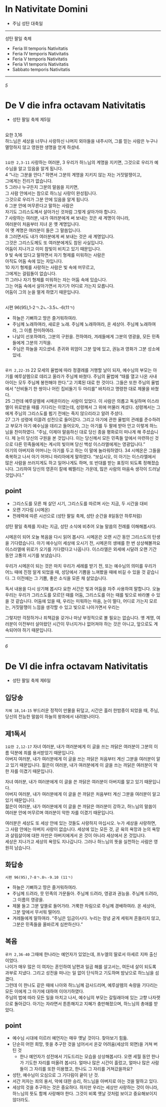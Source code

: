 # In Nativitate Domini
* 주님 성탄 대축일



----

성탄 팔일 축제 
- Feria III temporis Nativitatis
- Feria IV temporis Nativitatis
- Feria V temporis Nativitatis
- Feria VI temporis Nativitatis
- Sabbato temporis Nativitatis

----

###### 5
# De V die infra octavam Nativitatis
* 성탄 팔일 축제 제5일

##
요한 3,16  
하느님은 세상을 너무나 사랑하신 나머지 외아들을 내주시어, 그를 믿는 사람은 누구나 멸망하지 않고 영원한 생명을 얻게 하셨네.

##
`1요한 2,3-11` 사랑하는 여러분, 3 우리가 하느님의 계명을 지키면,  그것으로 우리가 예수님을 알고 있음을 알게 됩니다.  
4 “나는 그분을 안다.” 하면서 그분의 계명을 지키지 않는 자는 거짓말쟁이고,  
그에게는 진리가 없습니다.  
5 그러나 누구든지 그분의 말씀을 지키면,  
그 사람 안에서는 참으로 하느님 사랑이 완성됩니다.  
그것으로 우리가 그분 안에 있음을 알게 됩니다.  
6 그분 안에 머무른다고 말하는 사람은  
자기도 그리스도께서 살아가신 것처럼 그렇게 살아가야 합니다.  
7 사랑하는 여러분, 내가 여러분에게 써 보내는 것은 새 계명이 아니라,  
여러분이 처음부터 지녀 온 옛 계명입니다.  
이 옛 계명은 여러분이 들은 그 말씀입니다.  
8 그러면서도 내가 여러분에게 써 보내는 것은 새 계명입니다.  
그것은 그리스도께도 또 여러분에게도 참된 사실입니다.  
어둠이 지나가고 이미 참빛이 비치고 있기 때문입니다.  
9 빛 속에 있다고 말하면서 자기 형제를 미워하는 사람은  
아직도 어둠 속에 있는 자입니다.  
10 자기 형제를 사랑하는 사람은 빛 속에 머무르고,  
그에게는 걸림돌이 없습니다.  
11 그러나 자기 형제를 미워하는 자는 어둠 속에 있습니다.  
그는 어둠 속에서 살아가면서 자기가 어디로 가는지 모릅니다.  
어둠이 그의 눈을 멀게 하였기 때문입니다.

##
시편 96(95),1-2ㄱ.2ㄴ-3.5ㄴ-6(11ㄱ)  
- 하늘은 기뻐하고 땅은 즐거워하여라.  
- 주님께 노래하여라, 새로운 노래. 주님께 노래하여라, 온 세상아. 주님께 노래하여라, 그 이름 찬미하여라.
- 나날이 선포하여라, 그분의 구원을. 전하여라, 겨레들에게 그분의 영광을, 모든 민족들에게 그분의 기적을.
- 주님은 하늘을 지으셨네. 존귀와 위엄이 그분 앞에 있고, 권능과 영화가 그분 성소에 있네.


##
`루카 2,22-35` 22 모세의 율법에 따라 정결례를 거행할 날이 되자, 예수님의 부모는 아기를 예루살렘으로 데리고 올라가 주님께 바쳤다. 주님의 율법에 “태를 열고 나온 사내아이는 모두 주님께 봉헌해야 한다.”고 기록된 대로 한 것이다. 그들은 또한 주님의 율법에서 “산비둘기 한 쌍이나 어린 집비둘기 두 마리를” 바치라고 명령한 대로 제물을 바쳤다.  
25 그런데 예루살렘에 시메온이라는 사람이 있었다. 이 사람은 의롭고 독실하며 이스라엘이 위로받을 때를 기다리는 이였는데, 성령께서 그 위에 머물러 계셨다. 성령께서는 그에게 주님의 그리스도를 뵙기 전에는 죽지 않으리라고 알려 주셨다.  
27 그가 성령에 이끌려 성전으로 들어갔다. 그리고 아기에 관한 율법의 관례를 준수하려고 부모가 아기 예수님을 데리고 들어오자, 그는 아기를 두 팔에 받아 안고 이렇게 하느님을 찬미하였다. “주님, 이제야 말씀하신 대로 당신 종을 평화로이 떠나게 해 주셨습니다. 제 눈이 당신의 구원을 본 것입니다. 이는 당신께서 모든 민족들 앞에서 마련하신 것으로 다른 민족들에게는 계시의 빛이며 당신 백성 이스라엘에게는 영광입니다.”  
아기의 아버지와 어머니는 아기를 두고 하는 이 말에 놀라워하였다.
34 시메온은 그들을 축복하고 나서 아기 어머니 마리아에게 말하였다. “보십시오, 이 아기는 이스라엘에서 많은 사람을 쓰러지게도 하고 일어나게도 하며, 또 반대를 받는 표징이 되도록 정해졌습니다. 그리하여 당신의 영혼이 칼에 꿰찔리는 가운데, 많은 사람의 마음속 생각이 드러날 것입니다.”

## point
- 그리스도를 모른 채 살던 시기, 그리스도를 따르며 사는 지금, 두 시간을 대비
- 오랜 기다림 (시메온)
- 전례력에 따른 시선으로 (성탄 팔일 축제, 성탄 순간을 8일동안 하루처럼)

성탄 팔일 축제를 지내는 지금, 성탄 소식에 비추어 오늘 말씀의 전례를 이해해봅시다.

시메온이 되어 오늘 복음을 다시 읽어 봅시다.
시메온은 오랜 시간 동안 그리스도의 탄생을 기다렸습니다.
아기 예수님이 세상에 오시기 전, 시메온의 생애를 한 번 상상해볼까요
이스라엘에 위로가 오기를 기다렸다고 나옵니다.
이스라엘은 외세에 시달려 오랜 기간 동안 고통의 시기를 보냈습니다.

우리가 시메온이 되는 것은 마치
우리가 세례를 받기 전, 또는 예수님의 의미를 우리가 어느 때에 진정 알게 되었을 때,
성당에서 기쁨을 느껴봤을 때에 비길 수 있을 것 같습니다.
그 이전에는 그 기쁨, 좋은 소식을 모른 채 살았습니다.

독서 내용을 다시 상기해 봅시다
요한 서간은 빛과 어둠을 자주 사용하여 말합니다.
오늘 우리는 우리가 그리스도를 모르던 때를 어둠, 그리스도를 아는 때를 빛으로 바라볼 수 있을 것 같습니다.
어둠에 있을 때, 우리는 미워하는 마음, 눈이 멀다, 어디로 가는지 모르는, 거짓말쟁이 느낌을 생각할 수 있고
빛으로 나아가면서 우리는 

그렇지만 걱정하거나 죄책감을 갖거나 마냥 부정적으로 볼 필요는 없습니다.
옛 계명, 여러분이 이전부터 살아왔던 시간이 무너지거나 없어져야 하는 것은 아니고, 앞으로도 계속되어야 하기 때문입니다.


----

###### 6
# De VI die infra octavam Nativitatis

* 성탄 팔일 축제 제6일


## 입당송
`지혜 18,14-15` 부드러운 정적이 만물을 뒤덮고, 시간은 흘러 한밤중이 되었을 때, 주님, 당신의 전능한 말씀이 하늘의 왕좌에서 내려왔나이다.


## 제1독서
`1요한 2,12-17` 
자녀 여러분, 내가 여러분에게 이 글을 쓰는 까닭은 여러분이 그분의 이름 덕분에 죄를 용서받았기 때문입니다.  
아버지 여러분, 내가 여러분에게 이 글을 쓰는 까닭은 처음부터 계신 그분을 여러분이 알고 있기 때문입니다. 젊은이 여러분, 내가 여러분에게 이 글을 쓰는 까닭은 여러분이 악한 자를 이겼기 때문입니다.  

자녀 여러분, 내가 여러분에게 이 글을 쓴 까닭은 여러분이 아버지를 알고 있기 때문입니다.  
아버지 여러분, 내가 여러분에게 이 글을 쓴 까닭은 처음부터 계신 그분을 여러분이 알고 있기 때문입니다.  
젊은이 여러분, 내가 여러분에게 이 글을 쓴 까닭은 여러분이 강하고, 하느님의 말씀이 여러분 안에 머무르며 여러분이 악한 자를 이겼기 때문입니다.  

여러분은 세상도 또 세상 안에 있는 것들도 사랑하지 마십시오. 누가 세상을 사랑하면, 그 사람 안에는 아버지 사랑이 없습니다. 세상에 있는 모든 것, 곧 육의 욕망과 눈의 욕망과 살림살이에 대한 자만은 아버지에게서 온 것이 아니라 세상에서 온 것입니다.  
세상은 지나가고 세상의 욕망도 지나갑니다. 그러나 하느님의 뜻을 실천하는 사람은 영원히 남습니다.


## 화답송
`시편 96(95),7-8ㄱ.8ㄴ-9.10 (11ㄱ)`
- 하늘은 기뻐하고 땅은 즐거워하여라.  
- 주님께 드려라, 뭇 민족의 가문들아. 주님께 드려라, 영광과 권능을. 주님께 드려라, 그 이름의 영광을.
- 제물 들고 그분 앞뜰로 들어가라. 거룩한 차림으로 주님께 경배하여라. 온 세상아, 그분 앞에서 무서워 떨어라.
- 겨레들에게 말하여라. “주님은 임금이시다. 누리는 정녕 굳게 세워져 흔들리지 않고, 그분은 민족들을 올바르게 심판하신다.”

## 복음
`루카 2,36-40` 그때에 한나라는 예언자가 있었는데,  프누엘의 딸로서 아세르 지파 출신이었다.  
나이가 매우 많은 이 여자는 혼인하여 남편과 일곱 해를 살고서는, 여든네 살이 되도록 과부로 지냈다. 그리고 성전을 떠나는 일 없이 단식하고 기도하며 밤낮으로 하느님을 섬겼다.  
그런데 이 한나도 같은 때에 나아와 하느님께 감사드리며,  예루살렘의 속량을 기다리는 모든 이에게 그 아기에 대하여 이야기하였다.  
주님의 법에 따라 모든 일을 마치고 나서,  예수님의 부모는 갈릴래아에 있는 고향 나자렛으로 돌아갔다. 아기는 자라면서 튼튼해지고 지혜가 충만해졌으며, 하느님의 총애를 받았다.

## point
- 예수님 시대에 이르러 예언자는 매우 옛날 것이다. 찾아보기 힘듦.
- 단순히 어떤 희망, 뜻을 추구한 것을 넘어서서 온갖 어려움(세상의 외면)을 거쳐 버틴 것
	- 한나 예언자가 성전에서 기도드리는 모습을 상상해봅시다. 오랜 세월 동안 한나가 기도한 자리를 떠올려 봅시다. 얼마나 많은 시간이 흘렀고, 얼마나 많은 사람들이 그 자리를 또한 이용했고, 한나도 그 자리를 거쳐갔을까요?
- 성탄, 예수님이 오심으로 그 기다림이 끝이 난 것.
- 서간 저자는 죄의 용서, 악에 대한 승리, 하느님을 아버지로 아는 것을 말하고 있다.
- 세상의 것을 추구하는 것은 중요하다. 하지만 우리는 세상만 사랑하는 것이 아니라, 하느님의 뜻도 함께 사랑해야 한다. 그것이 비록 옛날 것처럼 보이고 중요해보이지 않더라도. 